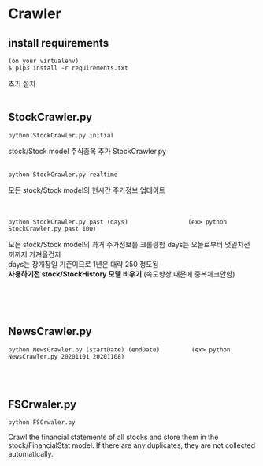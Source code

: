 # Crawler


## install requirements
```
(on your virtualenv)
$ pip3 install -r requirements.txt
```
초기 설치
<br/><br/>
## StockCrawler.py
```
python StockCrawler.py initial
```
stock/Stock model 주식종목 추가
StockCrawler.py
<br/><br/>

```
python StockCrawler.py realtime
```
모든 stock/Stock model의 현시간 주가정보 업데이트
<br/><br/><br/>

```
python StockCrawler.py past (days)                 (ex> python StockCrawler.py past 100) 
```
모든 stock/Stock model의 과거 주가정보를 크롤링함 days는 오늘로부터 몇일치전꺼까지 가져올건지<br/>
days는 장개장일 기준이므로 1년은 대략 250 정도됨<br/>
**사용하기전 stock/StockHistory 모델 비우기** (속도향상 때문에 중복체크안함)<br/>

<br/><br/><br/>
## NewsCrawler.py
```
python NewsCrawler.py (startDate) (endDate)         (ex> python NewsCrawler.py 20201101 20201108)
```

<br/><br/>
## FSCrwaler.py
```
python FSCrwaler.py
```
Crawl the financial statements of all stocks and store them in the stock/FinancialStat model. If there are any duplicates, they are not collected automatically.
